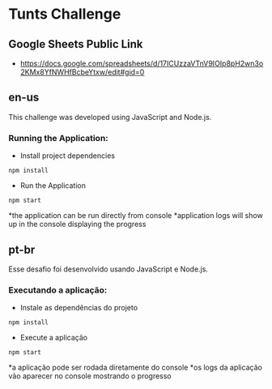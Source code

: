 # Tunts Challenge
## Google Sheets Public Link
- https://docs.google.com/spreadsheets/d/17ICUzzaVTnV9IOIp8pH2wn3o2KMx8YfNWHfBcbeYtxw/edit#gid=0
## en-us
This challenge was developed using JavaScript and Node.js. 
###  Running the Application:
- Install project dependencies

```console
npm install
```
- Run the Application
```console
npm start
```
*the application can be run directly from console
*application logs will show up in the console displaying the progress

## pt-br
Esse desafio foi desenvolvido usando JavaScript e Node.js.
###  Executando a aplicação:
- Instale as dependências do projeto

```console
npm install
```
- Execute a aplicação
```console
npm start
```
*a aplicação pode ser rodada diretamente do console
*os logs da aplicação vão aparecer no console mostrando o progresso
